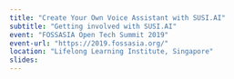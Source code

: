 ```yaml
---
title: "Create Your Own Voice Assistant with SUSI.AI"
subtitle: "Getting involved with SUSI.AI"
event: "FOSSASIA Open Tech Summit 2019"
event-url: "https://2019.fossasia.org/"
location: "Lifelong Learning Institute, Singapore"
slides:
---
```

